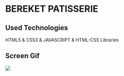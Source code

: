 <h1> BEREKET PATISSERIE </h1>

<h2> Used Technologies </h2>

HTML5 & CSS3 & JAVASCRIPT & HTML-CSS Libraries

<h2> Screen Gif </h2>

![](bereketpatisserie.gif)